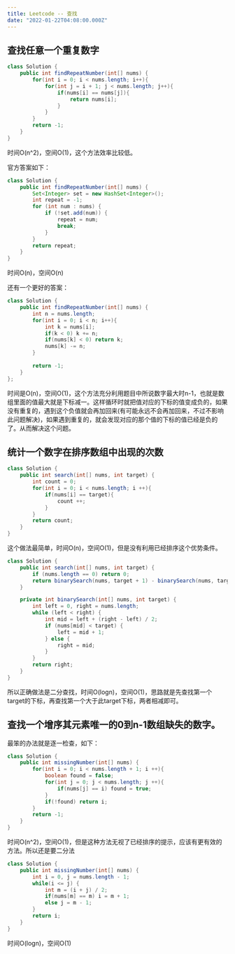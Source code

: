 ```yaml
---
title: Leetcode -- 查找
date: "2022-01-22T04:08:00.000Z"
---
```


## 查找任意一个重复数字

```java
class Solution {
    public int findRepeatNumber(int[] nums) {
        for(int i = 0; i < nums.length; i++){
            for(int j = i + 1; j < nums.length; j++){
                if(nums[i] == nums[j]){
                    return nums[i];
                }
            }
        }
        return -1;
    }
}
```
时间O(n^2)，空间O(1)，这个方法效率比较低。

官方答案如下：

```java
class Solution {
    public int findRepeatNumber(int[] nums) {
        Set<Integer> set = new HashSet<Integer>();
        int repeat = -1;
        for (int num : nums) {
            if (!set.add(num)) {
                repeat = num;
                break;
            }
        }
        return repeat;
    }
}
```

时间O(n)，空间O(n)

还有一个更好的答案：

```java
class Solution {    
    public int findRepeatNumber(int[] nums) {
        int n = nums.length;
        for(int i = 0; i < n; i++){
            int k = nums[i];
            if(k < 0) k += n;
            if(nums[k] < 0) return k;
            nums[k] -= n;
        }
        
        return -1;
    }
};
```

时间是O(n)，空间O(1)，这个方法充分利用题目中所说数字最大时n-1，也就是数组里面的值最大就是下标减一。这样循环时就把值对应的下标的值变成负的，如果没有重复的，遇到这个负值就会再加回来(有可能永远不会再加回来，不过不影响此问题解决)，如果遇到重复的，就会发现对应的那个值的下标的值已经是负的了。从而解决这个问题。

## 统计一个数字在排序数组中出现的次数

```java
class Solution {
    public int search(int[] nums, int target) {
        int count = 0;
        for(int i = 0; i < nums.length; i ++){
            if(nums[i] == target){
                count ++;
            }
        }
        return count;
    }
}
```
这个做法最简单，时间O(n)，空间O(1)，但是没有利用已经排序这个优势条件。

```java
class Solution {
    public int search(int[] nums, int target) {
        if (nums.length == 0) return 0;
        return binarySearch(nums, target + 1) - binarySearch(nums, target);
    }

    private int binarySearch(int[] nums, int target) {
        int left = 0, right = nums.length;
        while (left < right) {
            int mid = left + (right - left) / 2;
            if (nums[mid] < target) {
                left = mid + 1;
            } else {
                right = mid;
            }
        }
        return right;
    }
}
```

所以正确做法是二分查找，时间O(logn)，空间O(1)，思路就是先查找第一个target的下标，再查找第一个大于此target下标，两者相减即可。

## 查找一个增序其元素唯一的0到n-1数组缺失的数字。

最笨的办法就是逐一检查，如下：

```java
class Solution {
    public int missingNumber(int[] nums) {
        for(int i = 0; i < nums.length + 1; i ++){
            boolean found = false;
            for(int j = 0; j < nums.length; j ++){
                if(nums[j] == i) found = true;
            }
            if(!found) return i;
        }
        return -1;
    }
}
```

时间O(n^2)，空间O(1)，但是这种方法无视了已经排序的提示，应该有更有效的方法。所以还是要二分法

```java
class Solution {
    public int missingNumber(int[] nums) {
        int i = 0, j = nums.length - 1;
        while(i <= j) {
            int m = (i + j) / 2;
            if(nums[m] == m) i = m + 1;
            else j = m - 1;
        }
        return i;
    }
}
```
时间O(logn)，空间O(1)